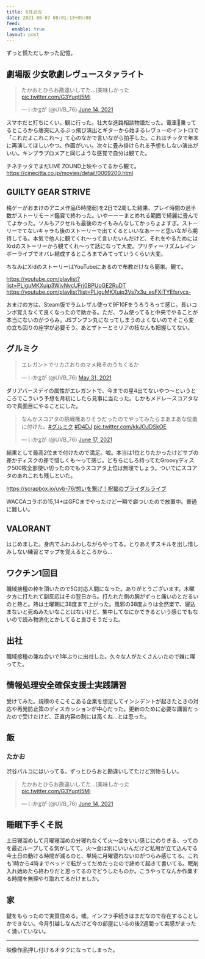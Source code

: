 ```yaml
---
title: 6月近況
date: 2021-06-07 08:01:13+09:00
feed:
  enable: true
layout: post
---
```


ずっと慌ただしかった記憶。

## 劇場版 少女歌劇レヴュースタァライト

<blockquote class="twitter-tweet"><p lang="ja" dir="ltr">たかおとひらお勘違いしてた…(美味しかった <a href="https://t.co/G3YuqtI5Mi">pic.twitter.com/G3YuqtI5Mi</a></p>&mdash; Ɩ ıかʓが (@UVB_76) <a href="https://twitter.com/UVB_76/status/1404297594940002309?ref_src=twsrc%5Etfw">June 14, 2021</a></blockquote> <script async src="https://platform.twitter.com/widgets.js" charset="utf-8"></script>
スマホだと打ちにくい。観に行った。壮大な進路相談物語だった。電車乗ってるところから唐突に入るぶっ飛び演出とギターから始まるレヴューのイントロで「これだよこれこれ〜」て心のなかで言いながら拍手した。これはチッタで年末に再演してほしいやつ。作画がいい。次々に畳み掛けられる予想もしない演出がいい。キンプラプロメアと同じような感覚で自分は観てた。

チネチッタでまだLIVE ZOUND上映やってるから観て。
https://cinecitta.co.jp/movies/detail/0009200.html

## GUILTY GEAR STRIVE

格ゲーがおまけのアニメ作品(5時間弱)を2日で2周した結果、プレイ時間の過半数がストーリモード鑑賞で終わった。いやーーーまとめれる範囲で綺麗に畳んでてよかった。ソルもアクセルも最後のカイもみんなしてかっちょよすぎ。ストーリーでてないキャラも後のストーリーで出てくるといいなあーーと思いながら期待してる。本気で他人に観てくれ〜って言いたいんだけど、それをやるためにはXrdのストーリーから観てくれ〜って話になって大変。プリティーリズムレインボーライブでオバレ結成するところまでみてっていうくらい大変。

ちなみにXrdのストーリーはYouTubeにあるので布教だけなら簡単。観て。

https://youtube.com/playlist?list=PLjguMKXuip3WivNvcUFrj0BPUoGE2RuDT
https://youtube.com/playlist?list=PLjguMKXuip3Vs7x3u_esFXiTYEfsrycx-

おまけの方は、Steam版でラムレザル使って9F10Fをうろうろって感じ。長いコンボ覚えなくて良くなったので助かる。ただ、ラム使ってると中央でやることが本当にないのがつらみ。JSブンブン丸になってしまうのよくないのでそこら変の立ち回りの座学が必要そう。あとザトーとミリアの技なんも把握してない。

## グルミク

<blockquote class="twitter-tweet"><p lang="ja" dir="ltr">エレガントでリカさおりのマメ箱そのうちくるか</p>&mdash; Ɩ ıかʓが (@UVB_76) <a href="https://twitter.com/UVB_76/status/1399503823513681921?ref_src=twsrc%5Etfw">May 31, 2021</a></blockquote> <script async src="https://platform.twitter.com/widgets.js" charset="utf-8"></script>
ダリアバースデイの属性がエレガントで、今までの星4出てないやつ〜というところでこういう予想を月初にしたら見事に当たった。しかもメドレースコアタなので真面目にやることにした。

<blockquote class="twitter-tweet"><p lang="ja" dir="ltr">なんかスコアタの挑戦権ありそうだったのでやってみたらまあまあな位置に付けた。<a href="https://twitter.com/hashtag/%E3%82%B0%E3%83%AB%E3%83%9F%E3%82%AF?src=hash&amp;ref_src=twsrc%5Etfw">#グルミク</a> <a href="https://twitter.com/hashtag/D4DJ?src=hash&amp;ref_src=twsrc%5Etfw">#D4DJ</a> <a href="https://t.co/kkJOJDSkOE">pic.twitter.com/kkJOJDSkOE</a></p>&mdash; Ɩ ıかʓが (@UVB_76) <a href="https://twitter.com/UVB_76/status/1405524284416561158?ref_src=twsrc%5Etfw">June 17, 2021</a></blockquote> <script async src="https://platform.twitter.com/widgets.js" charset="utf-8"></script>

結果として最高2位まで付けたので満足。嘘。本当は1位とりたかったけどサブの差かディスクの差で惜しくも〜って感じ。どちらにしろ持ってたGroovyディスク500枚全部使い切ったのでもうスコアタ上位は無理でしょう。ついでにスコアタのあれこれも残しといた。

https://scrapbox.io/uvb-76/想いを繋げ！祝福のブライダルライブ

WACCAコラボの15,14+はGFCまでやったけど一瞬で癖ついたので放置中。普通に難しい。

##  VALORANT

はじめました。身内でふわふわしながらやってる。とりあえずスキルを出し惜しみしない練習とマップを覚えるところから…

## ワクチン1回目

職域接種の枠を頂いたので5G対応人間になった。ありがとうございます。木曜夕方に打たれて副反応はその翌日から。打たれた側の腕がずっと痛いのとだるいのと熱と。熱は土曜朝に38度まで上がった。風邪の38度よりは全然楽で、寝込まないと死ぬみたいなことはないけど、集中してなにかできるという感じでもないので読み物消化とかしてると良さそうだった。

## 出社

職域接種の兼ね合いで1年ぶりに出社した。久々な人がたくさんいたので雑に喋ってた。

## 情報処理安全確保支援士実践講習

受けてみた。規模のそこそこある企業を想定してインシデントが起きたときの対応や再発防止策のディスカッションが中心だった。更新のために必要な講習だったので受けたけど、正直内容の割には高くね…とは思った。

## 飯

### たかお

渋谷パルコにはいってる。ずっとひらおと勘違いしてたけど別物らしい。

<blockquote class="twitter-tweet"><p lang="ja" dir="ltr">たかおとひらお勘違いしてた…(美味しかった <a href="https://t.co/G3YuqtI5Mi">pic.twitter.com/G3YuqtI5Mi</a></p>&mdash; Ɩ ıかʓが (@UVB_76) <a href="https://twitter.com/UVB_76/status/1404297594940002309?ref_src=twsrc%5Etfw">June 14, 2021</a></blockquote> <script async src="https://platform.twitter.com/widgets.js" charset="utf-8"></script>

## 睡眠下手くそ説

土日寝溜めして月曜寝溜めの分寝れなくて火〜金をいい感じにのりきる、ってのを最近ループしてる気がしてて。火〜金は別にいいんだけど私用が立て込んでる今土日の動ける時間が減るのと、単純に月曜寝れないのがつらみ感じてる。これも1時から4時までベッドで転がってだめだったので諦めて起きて書いてる。眠剤入れ始めたら終わりだと思ってるのでどうしたものか。こうやってなんか作業する時間を無理やり取れてるだけましか。

## 家

鍵をもらったので実質住める。嘘。インフラ手続きはまだなので存在することしかできない。今月引越しなんだけど今の部屋にいるの後2週間って実感がまったく湧いていない。

---

映像作品押し付けるオタクになってしまった。
